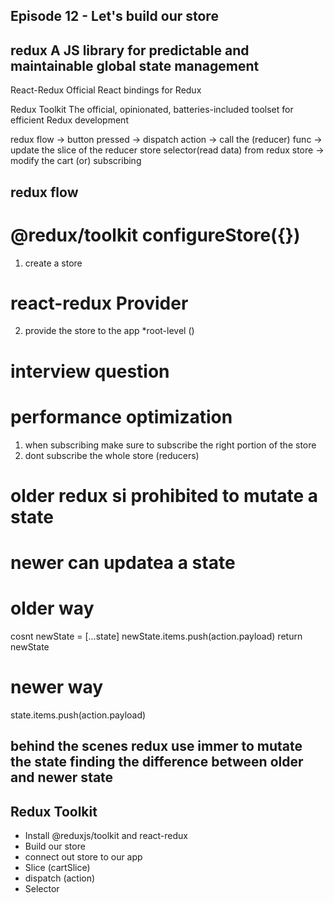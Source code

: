 ## Episode 12 - Let's build our store

## redux A JS library for predictable and maintainable global state management

React-Redux
Official React bindings for Redux

Redux Toolkit
The official, opinionated, batteries-included toolset for efficient Redux development

redux flow -> button pressed -> dispatch action -> call the (reducer) func -> update the slice of the reducer store
selector(read data) from redux store -> modify the cart
(or)
subscribing

## redux flow

# @redux/toolkit configureStore({})

1. create a store

# react-redux Provider

2. provide the store to the app \*root-level ()

# interview question

# performance optimization

1. when subscribing make sure to subscribe the right portion of the store
2. dont subscribe the whole store (reducers)

# older redux si prohibited to mutate a state

# newer can updatea a state

# older way

cosnt newState = [...state]
newState.items.push(action.payload)
return newState

# newer way

state.items.push(action.payload)

## behind the scenes redux use immer to mutate the state finding the difference between older and newer state

## Redux Toolkit

- Install @reduxjs/toolkit and react-redux
- Build our store
- connect out store to our app
- Slice (cartSlice)
- dispatch (action)
- Selector
